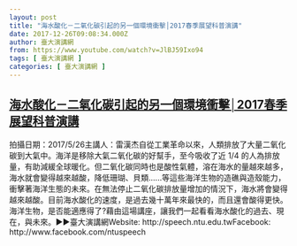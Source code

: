 ```yaml
---
layout: post
title: "海水酸化－二氧化碳引起的另一個環境衝擊│2017春季展望科普演講"
date: 2017-12-26T09:08:34.000Z
author: 臺大演講網
from: https://www.youtube.com/watch?v=JlBJ59Ixo94
tags: [ 臺大演講網 ]
categories: [ 臺大演講網 ]
---
```

<!--1514279314000-->
[海水酸化－二氧化碳引起的另一個環境衝擊│2017春季展望科普演講](https://www.youtube.com/watch?v=JlBJ59Ixo94)
------

<div>
拍攝日期：2017/5/26主講人：雷漢杰自從工業革命以來，人類排放了大量二氧化碳到大氣中。海洋是移除大氣二氧化碳的好幫手，至今吸收了近 1/4 的人為排放量，有助減緩全球暖化。但二氧化碳同時也是酸性氣體，溶在海水的量越來越多，海水就會變得越來越酸，降低珊瑚、貝類......等這些海洋生物的造礁與造殼能力，衝擊著海洋生態的未來。在無法停止二氧化碳排放量增加的情況下，海水將會變得越來越酸。目前海水酸化的速度，是過去幾十萬年來最快的，而且還會酸得更快。海洋生物，是否能適應得了?藉由這場講座，讓我們一起看看海水酸化的過去、現在，與未來。►►臺大演講網Website: http://speech.ntu.edu.twFacebook: http://www.facebook.com/ntuspeech
</div>
